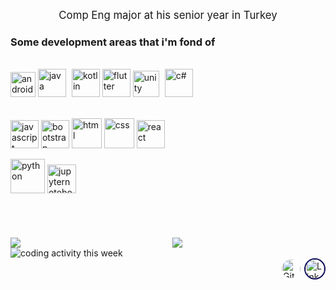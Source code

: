 <p style="text-align: center; font-size: 1.2em"> Comp Eng major at his senior year in Turkey </p>

### Some development areas that i'm fond of

  <br>
  <div>
  <img src="https://upload.wikimedia.org/wikipedia/commons/9/92/Android_Studio_Trademark.svg" alt="android studio" height="40px"/> <img  src="https://raw.githubusercontent.com/rahul-jha98/github_readme_icons/main/language_and_tools/square/java/java.svg" alt="java" height="45px"/> <img src="https://raw.githubusercontent.com/rahul-jha98/github_readme_icons/main/language_and_tools/square/kotlin/kotlin.svg" alt="kotlin" style="margin-left:5px" height="45px"/> <img  src="https://raw.githubusercontent.com/rahul-jha98/github_readme_icons/main/language_and_tools/square/flutter/flutter.svg" alt="flutter" height="45px"/>   <img src="https://upload.wikimedia.org/wikipedia/commons/1/19/Unity_Technologies_logo.svg" alt="unity" height="42px"/> <img style="margin-left:5px" src="https://raw.githubusercontent.com/rahul-jha98/README_icons/38730c17186b005ac1045f566706367f4de74595/language_and_tools/square/c%23/c%23.svg" alt="c#" height="45px"/>
  </div>

  <br>
  
  <img src="https://raw.githubusercontent.com/rahul-jha98/github_readme_icons/main/language_and_tools/square/javascript/javascript.svg" alt="javascript" height="45px"/> <img src="https://raw.githubusercontent.com/rahul-jha98/github_readme_icons/main/language_and_tools/square/bootstrap/bootstrap.svg" alt="bootstrap" height="45px"/>  <img src="https://raw.githubusercontent.com/rahul-jha98/github_readme_icons/main/language_and_tools/square/html/html.svg" alt="html" height="48px"/> <img src="https://raw.githubusercontent.com/rahul-jha98/github_readme_icons/main/language_and_tools/square/css/css.svg" alt="css" height="48px"/> <img src="https://raw.githubusercontent.com/rahul-jha98/github_readme_icons/main/language_and_tools/square/react/react.svg" alt="react" height="45px"/> 

  <img src="https://raw.githubusercontent.com/rahul-jha98/github_readme_icons/main/language_and_tools/square/python/python.svg" alt="python" height="55px"/>
  <img src="https://upload.wikimedia.org/wikipedia/commons/3/38/Jupyter_logo.svg" alt="jupyternotebook" height="46px"/>

<br>
<br>
<br>
<br>
<br>

<div>
<div style="display:flex; overflow:hidden;">
<div class="col" style="flex:1; display:flex; overflow: hidden"><img src="https://github-readme-stats.vercel.app/api?username=CengizhanParlak&count_private=true&show_icons=true?&theme=dark"/></div>
<div class="col" style="margin-left: 1em; flex:1; display:flex; overflow: hidden;"><img src="https://github-readme-stats.vercel.app/api/top-langs/?username=CengizhanParlak&layout=compact&theme=dark"/>
</div>
</div>


<img src="https://github-readme-stats.vercel.app/api/wakatime?username=@@khanj&theme=dark" alt="coding activity this week" style="max-width:100%;">

<br>

<div style="float:right">
    <a href="https://github.com/CengizhanParlak" target="_blank"><img alt="GitHub" style="border: solid white 2.40px; border-radius: 25px; height: 30px" src="https://img.shields.io/badge/github-%2312100E.svg?style=for-the-badge&logo=Github&logoColor=white&v=2"/></a> 
    <a href="https://www.linkedin.com/in/cengizhanparlak" target="_blank"><img alt="LinkedIn" style="border: solid #0e0e59 2.4px; border-radius: 25px; height: 30px;" src="https://img.shields.io/badge/cengizhanparlak-%230077B5.svg?style=for-the-badge&logo=linkedin&logoColor=white/"></a>
</div>
